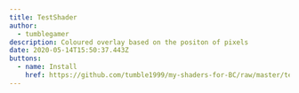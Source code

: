 ```yaml
---
title: TestShader
author:
  - tumblegamer
description: Coloured overlay based on the positon of pixels
date: 2020-05-14T15:50:37.443Z
buttons:
  - name: Install
    href: https://github.com/tumble1999/my-shaders-for-BC/raw/master/test-shader.bcs.json
---
```

